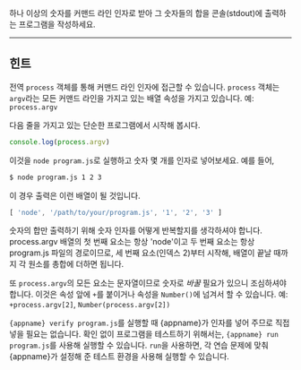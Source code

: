 하나 이상의 숫자를 커맨드 라인 인자로 받아 그 숫자들의 합을 콘솔(stdout)에 출력하는 프로그램을 작성하세요.

----------------------------------------------------------------------
## 힌트

전역 `process` 객체를 통해 커맨드 라인 인자에 접근할 수 있습니다. `process` 객체는 `argv`라는 모든 커맨드 라인을 가지고 있는 배열 속성을 가지고 있습니다. 예: `process.argv`

다음 줄을 가지고 있는 단순한 프로그램에서 시작해 봅시다.

```js
console.log(process.argv)
```

이것을 `node program.js`로 실행하고 숫자 몇 개를 인자로 넣어보세요. 예를 들어,

```sh
$ node program.js 1 2 3
```

이 경우 출력은 이런 배열이 될 것입니다.

```js
[ 'node', '/path/to/your/program.js', '1', '2', '3' ]
```

숫자의 합만 출력하기 위해 숫자 인자를 어떻게 반복할지를 생각하셔야 합니다. process.argv 배열의 첫 번째 요소는 항상 'node'이고 두 번째 요소는 항상 program.js 파일의 경로이므로, 세 번째 요소(인덱스 2)부터 시작해, 배열이 끝날 때까지 각 원소를 총합에 더하면 됩니다.

또 `process.argv`의 모든 요소는 문자열이므로 숫자로 *바꿀* 필요가 있으니 조심하셔야 합니다. 이것은 속성 앞에 `+`를 붙이거나 속성을 `Number()`에 넘겨서 할 수 있습니다. 예: `+process.argv[2]`, `Number(process.argv[2])`

`{appname} verify program.js`를 실행할 때 {appname}가 인자를 넣어 주므로 직접 넣을 필요는 없습니다. 확인 없이 프로그램을 테스트하기 위해서는, `{appname} run program.js`를 사용해 실행할 수 있습니다. `run`을 사용하면, 각 연습 문제에 맞춰 {appname}가 설정해 준 테스트 환경을 사용해 실행할 수 있습니다.
